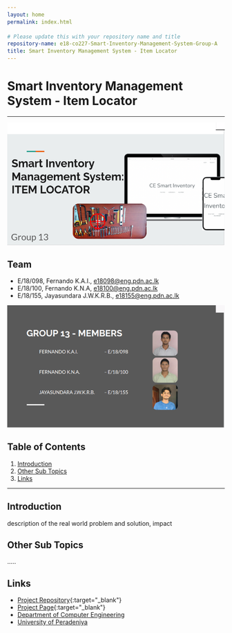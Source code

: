 ```yaml
---
layout: home
permalink: index.html

# Please update this with your repository name and title
repository-name: e18-co227-Smart-Inventory-Management-System-Group-A
title: Smart Inventory Management System - Item Locator
---
```


[comment]: # "This is the standard layout for the project, but you can clean this and use your own template"

# Smart Inventory Management System - Item Locator

---
![Sample Image](./images/pic1.png)

## Team
-  E/18/098, Fernando K.A.I., [e18098@eng.pdn.ac.lk](mailto:e18098@eng.pdn.ac.lk)
-  E/18/100, Fernando K.N.A, [e18100@eng.pdn.ac.lk](mailto:e18100@eng.pdn.ac.lk)
-  E/18/155, Jayasundara J.W.K.R.B., [e18155@eng.pdn.ac.lk](mailto:e18155@eng.pdn.ac.lk)

![Sample Image](./images/pic2.png)

## Table of Contents
1. [Introduction](#introduction)
2. [Other Sub Topics](#other-sub-topics)
3. [Links](#links)

---

## Introduction

 description of the real world problem and solution, impact

## Other Sub Topics

.....

## Links

- [Project Repository](https://github.com/cepdnaclk/e18-co227-Smart-Inventory-Management-System-Group-A){:target="_blank"}
- [Project Page](https://cepdnaclk.github.io/e18-co227-Smart-Inventory-Management-System-Group-A){:target="_blank"}
- [Department of Computer Engineering](http://www.ce.pdn.ac.lk/)
- [University of Peradeniya](https://eng.pdn.ac.lk/)


[//]: # (Please refer this to learn more about Markdown syntax)
[//]: # (https://github.com/adam-p/markdown-here/wiki/Markdown-Cheatsheet)
